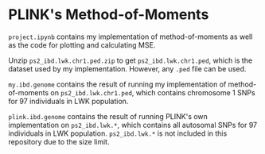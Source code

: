 # PLINK's Method-of-Moments

`project.ipynb` contains my implementation of method-of-moments as well as the code for plotting and calculating MSE.
 
 Unzip `ps2_ibd.lwk.chr1.ped.zip` to get `ps2_ibd.lwk.chr1.ped`, which is the dataset used by my implementation. However, any `.ped` file can be used.
 
 `my.ibd.genome` contains the result of running my implementation of method-of-moments on `ps2_ibd.lwk.chr1.ped`, which contains chromosome 1 SNPs for 97 individuals in LWK population.
 
 `plink.ibd.genome` contains the result of running PLINK's own implementation on `ps2_ibd.lwk.*`, which contains all autosomal SNPs for 97 individuals in LWK population. `ps2_ibd.lwk.*` is not included in this repository due to the size limit.
 
 
